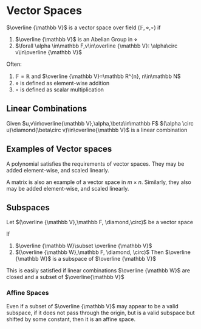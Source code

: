# Vector Spaces

$\overline {\mathbb V}$ is a vector space over field $(\mathbb F, \diamond, \circ)$ if

1. $\overline {\mathbb V}$ is an Abelian Group in $\diamond$
2. $\forall \alpha \in\mathbb F,v\in\overline {\mathbb V}: \alpha\circ v\in\overline {\mathbb V}$

Often:
1. $\mathbb F=\mathbb R$ and $\overline {\mathbb V}=\mathbb R^{n}, n\in\mathbb N$
2. $\diamond$ is defined as element-wise addition
3. $\circ$ is defined as scalar multiplication

## Linear Combinations

Given $u,v\in\overline{\mathbb V},\alpha,\beta\in\mathbb F$
$(\alpha \circ u)\diamond(\beta\circ v)\in\overline{\mathbb V}$ is a linear combination

## Examples of Vector spaces

A polynomial satisfies the requirements of vector spaces. They may be added element-wise, and scaled linearly.

A matrix is also an example of a vector space in $m\times n$. Similarly, they also may be added element-wise, and scaled linearly.

## Subspaces

Let $(\overline {\mathbb V},\mathbb F, \diamond,\circ)$ be a vector space

If
1. $\overline {\mathbb W}\subset \overline {\mathbb V}$
2. $(\overline {\mathbb W},\mathbb F, \diamond, \circ)$
Then $\overline {\mathbb W}$ is a subspace of $\overline {\mathbb V}$

This is easily satisfied if linear combinations $\overline {\mathbb W}$ are closed and a subset of $\overline{\mathbb V}$

### Affine Spaces

Even if a subset of $\overline {\mathbb V}$ may appear to be a valid subspace, if it does not pass through the origin, but is a valid subspace but shifted by some constant, then it is an affine space.

